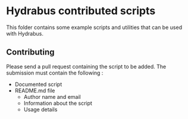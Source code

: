 # Hydrabus contributed scripts

This folder contains some example scripts and utilities that can be used with Hydrabus.

## Contributing

Please send a pull request containing the script to be added. The submission must contain the following :

 * Documented script
 * README.md file
   * Author name and email
   * Information about the script
   * Usage details 
 
